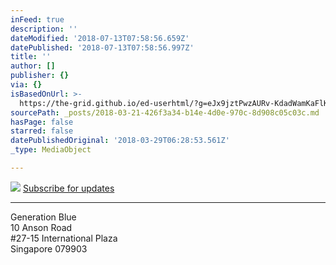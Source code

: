 ```yaml
---
inFeed: true
description: ''
dateModified: '2018-07-13T07:58:56.659Z'
datePublished: '2018-07-13T07:58:56.997Z'
title: ''
author: []
publisher: {}
via: {}
isBasedOnUrl: >-
  https://the-grid.github.io/ed-userhtml/?g=eJx9jztPwzAURv-KdadWamKaFlKqthMT6sDChBhu7JvgyC98bR6q-t8JVEJiYf10pO-cHatkYhb5M9IeMn1kOeIbXlYQnNQepNTh3duAmmuHxqoX42KtgpMjSzaDL7HqQ3IsY4glSnId6XpkEBozVjqMoVLB92bYQ2F6sGj8PQe_FTkVWgjDd9SVYSt6tExw2MnL_WH3r9wh0WsxiWZP4KaLvybHyZYSPC9EX7zKJvjZcS5O4lhzxpRnJ-iQ6TFZ2IJTdeFlW1vDuXLocaDvOlhAKUZPwBWulVKbbrnqVUNq3RK2nbrVNxNifwjVNRvdXDe0gvNcnOe_CV-hXXo3
sourcePath: _posts/2018-03-21-426f3a34-b14e-4d0e-970c-8d908c05c03c.md
hasPage: false
starred: false
datePublishedOriginal: '2018-03-29T06:28:53.561Z'
_type: MediaObject

---
```

![](https://the-grid-user-content.s3-us-west-2.amazonaws.com/6009d5c2-472d-41ec-b1d0-ce91762f49e0.jpg)
[Subscribe for updates][0]

---

Generation Blue  
10 Anson Road  
\#27-15 International Plaza  
Singapore 079903

[0]: http://lists.generation.blue/